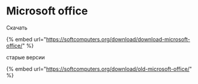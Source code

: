 # Microsoft office

Скачать

{% embed url="https://softcomputers.org/download/download-microsoft-office/" %}

старые версии

{% embed url="https://softcomputers.org/download/old-microsoft-office/" %}

